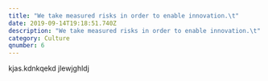 ```yaml
---
title: "We take measured risks in order to enable innovation.\t"
date: 2019-09-14T19:18:51.740Z
description: "We take measured risks in order to enable innovation.\t"
category: Culture
qnumber: 6
---
```


kjas.kdnkqekd jlewjghldj 